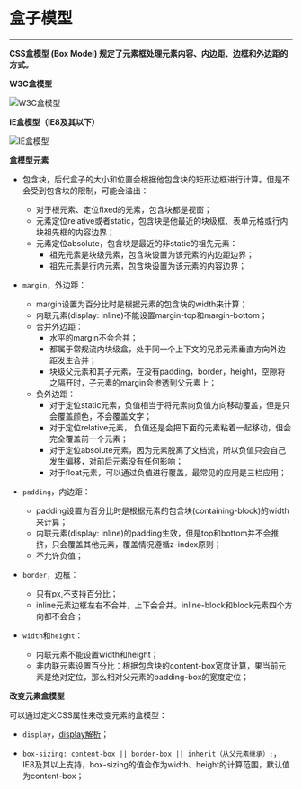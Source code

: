 # 盒子模型 #


----------

**CSS盒模型 (Box Model) 规定了元素框处理元素内容、内边距、边框和外边距的方式。**

**W3C盒模型**

![W3C盒模型](https://raw.githubusercontent.com/huanghaibin91/My-HTML-CSS/master/CSS/image/w3c-box.jpg)

**IE盒模型（IE8及其以下）**

![IE盒模型](https://raw.githubusercontent.com/huanghaibin91/My-HTML-CSS/master/CSS/image/ie-box.jpg)

**盒模型元素**

- 包含块，后代盒子的大小和位置会根据他包含块的矩形边框进行计算。但是不会受到包含块的限制，可能会溢出：
	- 对于根元素、定位fixed的元素，包含块都是视窗；
	- 元素定位relative或者static，包含块是他最近的块级框、表单元格或行内块祖先框的内容边界；
	- 元素定位absolute，包含块是最近的非static的祖先元素：
		- 祖先元素是块级元素，包含块设置为该元素的内边距边界；
		- 祖先元素是行内元素，包含块设置为该元素的内容边界；
		
- `margin`，外边距：
	- margin设置为百分比时是根据元素的包含块的width来计算；
	- 内联元素(display: inline)不能设置margin-top和margin-bottom；
	- 合并外边距：
		- 水平的margin不会合并；
		- 都属于常规流内块级盒，处于同一个上下文的兄弟元素垂直方向外边距发生合并；
		- 块级父元素和其子元素，在没有padding，border，height，空隙将之隔开时，子元素的margin会渗透到父元素上；
	- 负外边距：
		- 对于定位static元素，负值相当于将元素向负值方向移动覆盖，但是只会覆盖颜色，不会覆盖文字；
		- 对于定位relative元素， 负值还是会把下面的元素粘着一起移动，但会完全覆盖前一个元素；
		- 对于定位absolute元素，因为元素脱离了文档流，所以负值只会自己发生偏移，对前后元素没有任何影响；
		- 对于float元素，可以通过负值进行覆盖，最常见的应用是三栏应用；
		
- `padding`，内边距：
	- padding设置为百分比时是根据元素的包含块(containing-block)的width来计算；
	- 内联元素(display: inline)的padding生效，但是top和bottom并不会推挤，只会覆盖其他元素，覆盖情况遵循z-index原则；
	- 不允许负值；
	
- `border`，边框：
	- 只有px,不支持百分比；
	- inline元素边框左右不合并，上下会合并。inline-block和block元素四个方向都不会合；
	
- `width`和`height`：
	- 内联元素不能设置width和height；
	- 非内联元素设置百分比：根据包含块的content-box宽度计算，果当前元素是绝对定位，那么相对父元素的padding-box的宽度定位；

**改变元素盒模型**

可以通过定义CSS属性来改变元素的盒模型：

- `display`，[display解析]()；

- `box-sizing: content-box || border-box || inherit（从父元素继承）;`，IE8及其以上支持，box-sizing的值会作为width、height的计算范围，默认值为content-box；
